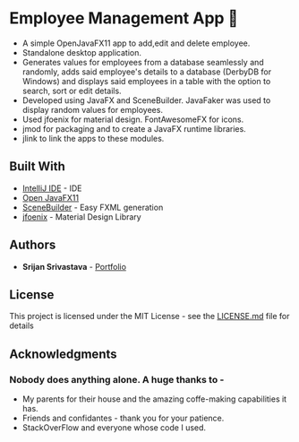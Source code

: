 # Employee Management App :construction_worker:

* A simple OpenJavaFX11 app to add,edit and delete employee.
* Standalone desktop application.
* Generates values for employees from a database seamlessly and randomly, adds said employee's details to a database (DerbyDB for Windows) and displays said employees in a table with the option to search, sort or edit details.
* Developed using JavaFX and SceneBuilder. JavaFaker was used to display random values for employees.
* Used jfoenix for material design. FontAwesomeFX for icons.
* jmod for packaging and to create a JavaFX runtime libraries.
* jlink to link the apps to these modules. 



## Built With

* [IntelliJ IDE](https://developer.android.com/studio) - IDE
* [Open JavaFX11](https://openjfx.io/)
* [SceneBuilder](https://gluonhq.com/products/scene-builder/) - Easy FXML generation
* [jfoenix](http://www.jfoenix.com/) - Material Design Library
## Authors

* **Srijan Srivastava** - [Portfolio](https://srijansrivastava.tech/pomodoroclock/)


## License

This project is licensed under the MIT License - see the [LICENSE.md](LICENSE.md) file for details

## Acknowledgments

### Nobody does anything alone. A huge thanks to - 
* My parents for their house and the amazing coffe-making capabilities it has.
* Friends and confidantes - thank you for your patience.
* StackOverFlow and everyone whose code I used.
  
